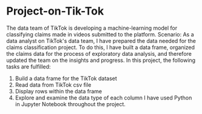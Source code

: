 # Project-on-Tik-Tok
The data team of TikTok is developing a machine-learning model for classifying claims made in videos submitted to the platform. 
Scenario: As a data analyst on TikTok's data team, I have prepared the data needed for the claims classification project. To do this, I have built a data frame, organized the claims data for the process of exploratory data analysis, and therefore updated the team on the insights and progress. 
In this project, the following tasks are fulfilled:
1. Build a data frame for the TikTok dataset
2. Read data from TikTok csv file
3. Display rows within the data frame
4. Explore and examine the data type of each column
I have used Python in Jupyter Notebook throughout the project.  
